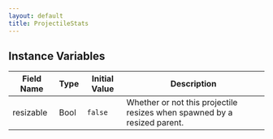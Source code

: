 ```yaml
---
layout: default
title: ProjectileStats
---
```


## Instance Variables

| Field Name | Type | Initial Value | Description |
| ------------ | ------ | --------------- | ------------- |
| resizable | Bool | `false` | Whether or not this projectile resizes when spawned by a resized parent. |
